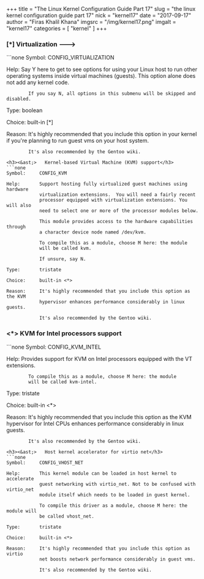 +++
title = "The Linux Kernel Configuration Guide Part 17"
slug = "the linux kernel configuration guide part 17"
nick = "kernel17"
date = "2017-09-17"
author = "Firas Khalil Khana"
imgsrc = "/img/kernel17.png"
imgalt = "kernel17"
categories = [ "kernel" ]
+++
<h3>[&ast;] Virtualization  ---></h3>
```none
Symbol:     CONFIG_VIRTUALIZATION

Help:       Say Y here to get to see options for using your Linux host to run other
            operating systems inside virtual machines (guests).
            This option alone does not add any kernel code.

            If you say N, all options in this submenu will be skipped and disabled.

Type:       boolean

Choice:     built-in [*]

Reason:     It's highly recommended that you include this option in your kernel
            if you're planning to run guest vms on your host system.

            It's also recommended by the Gentoo wiki.
```
<h3><&ast;>   Kernel-based Virtual Machine (KVM) support</h3>
```none
Symbol:     CONFIG_KVM

Help:       Support hosting fully virtualized guest machines using hardware
            virtualization extensions.  You will need a fairly recent
            processor equipped with virtualization extensions. You will also
            need to select one or more of the processor modules below.

            This module provides access to the hardware capabilities through
            a character device node named /dev/kvm.

            To compile this as a module, choose M here: the module
            will be called kvm.

            If unsure, say N.

Type:       tristate

Choice:     built-in <*>

Reason:     It's highly recommended that you include this option as the KVM
            hypervisor enhances performance considerably in linux guests.
            
            It's also recommended by the Gentoo wiki.
```
<h3><&ast;>     KVM for Intel processors support</h3>
```none
Symbol:     CONFIG_KVM_INTEL

Help:       Provides support for KVM on Intel processors equipped with the VT
            extensions.

            To compile this as a module, choose M here: the module
            will be called kvm-intel.

Type:       tristate

Choice:     built-in <*>

Reason:     It's highly recommended that you include this option as the KVM
            hypervisor for Intel CPUs enhances performance considerably in
            linux guests.
            
            It's also recommended by the Gentoo wiki.
```
<h3><&ast;>   Host kernel accelerator for virtio net</h3>
```none
Symbol:     CONFIG_VHOST_NET

Help:       This kernel module can be loaded in host kernel to accelerate
            guest networking with virtio_net. Not to be confused with virtio_net
            module itself which needs to be loaded in guest kernel.

            To compile this driver as a module, choose M here: the module will
            be called vhost_net.

Type:       tristate

Choice:     built-in <*>

Reason:     It's highly recommended that you include this option as virtio
            net boosts network performance considerably in guest vms.
            
            It's also recommended by the Gentoo wiki.
```
